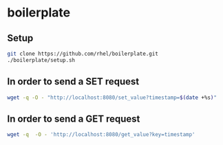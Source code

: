 # boilerplate

## Setup

```bash
git clone https://github.com/rhel/boilerplate.git
./boilerplate/setup.sh
```

## In order to send a SET request

```bash
wget -q -O - "http://localhost:8080/set_value?timestamp=$(date +%s)"
```

## In order to send a GET request

```bash
wget -q  -O - 'http://localhost:8080/get_value?key=timestamp'
```
